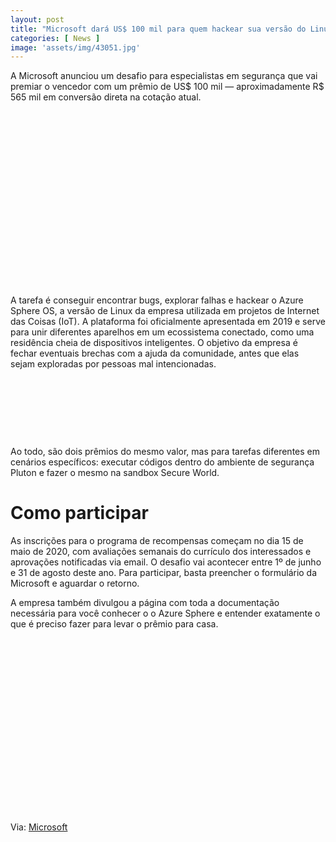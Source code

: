 ```yaml
---
layout: post
title: "Microsoft dará US$ 100 mil para quem hackear sua versão do Linux"
categories: [ News ]
image: 'assets/img/43051.jpg'
---
```


A Microsoft anunciou um desafio para especialistas em segurança que vai premiar o vencedor com um prêmio de US$ 100 mil — aproximadamente R$ 565 mil em conversão direta na cotação atual.

<!-- QUADRADO -->
<script async src="//pagead2.googlesyndication.com/pagead/js/adsbygoogle.js"></script>
<ins class="adsbygoogle"
style="display:inline-block;width:336px;height:280px"
data-ad-client="ca-pub-2838251107855362"
data-ad-slot="5351066970"></ins>
<script>
(adsbygoogle = window.adsbygoogle || []).push({});
</script>

A tarefa é conseguir encontrar bugs, explorar falhas e hackear o Azure Sphere OS, a versão de Linux da empresa utilizada em projetos de Internet das Coisas (IoT). A plataforma foi oficialmente apresentada em 2019 e serve para unir diferentes aparelhos em um ecossistema conectado, como uma residência cheia de dispositivos inteligentes. O objetivo da empresa é fechar eventuais brechas com a ajuda da comunidade, antes que elas sejam exploradas por pessoas mal intencionadas.

<!-- MINI ANÚNCIO -->
<script async src="//pagead2.googlesyndication.com/pagead/js/adsbygoogle.js"></script>
<!-- Games Root -->
<ins class="adsbygoogle"
style="display:inline-block;width:730px;height:95px"
data-ad-client="ca-pub-2838251107855362"
data-ad-slot="5351066970"></ins>
<script>
(adsbygoogle = window.adsbygoogle || []).push({});
</script>

Ao todo, são dois prêmios do mesmo valor, mas para tarefas diferentes em cenários específicos: executar códigos dentro do ambiente de segurança Pluton e fazer o mesmo na sandbox Secure World.

<!-- RETANGULO LARGO 2 -->
<script async src="//pagead2.googlesyndication.com/pagead/js/adsbygoogle.js"></script>
<ins class="adsbygoogle"
style="display:block; text-align:center;"
data-ad-layout="in-article"
data-ad-format="fluid"
data-ad-client="ca-pub-2838251107855362"
data-ad-slot="8549252987"></ins>
<script>
(adsbygoogle = window.adsbygoogle || []).push({});
</script>

# Como participar

As inscrições para o programa de recompensas começam no dia 15 de maio de 2020, com avaliações semanais do currículo dos interessados e aprovações notificadas via email. O desafio vai acontecer entre 1º de junho e 31 de agosto deste ano. Para participar, basta preencher o formulário da Microsoft e aguardar o retorno.

<!-- RETANGULO LARGO -->
<script async src="https://pagead2.googlesyndication.com/pagead/js/adsbygoogle.js"></script>
<!-- Informat -->
<ins class="adsbygoogle"
style="display:block"
data-ad-client="ca-pub-2838251107855362"
data-ad-slot="2327980059"
data-ad-format="auto"
data-full-width-responsive="true"></ins>
<script>
(adsbygoogle = window.adsbygoogle || []).push({});
</script>

A empresa também divulgou a página com toda a documentação necessária para você conhecer o o Azure Sphere e entender exatamente o que é preciso fazer para levar o prêmio para casa.

<!-- QUADRADO -->
<script async src="//pagead2.googlesyndication.com/pagead/js/adsbygoogle.js"></script>
<ins class="adsbygoogle"
style="display:inline-block;width:336px;height:280px"
data-ad-client="ca-pub-2838251107855362"
data-ad-slot="5351066970"></ins>
<script>
(adsbygoogle = window.adsbygoogle || []).push({});
</script>

Via: [Microsoft](https://msrc-blog.microsoft.com/2020/05/05/azure-sphere-security-research-challenge/)

